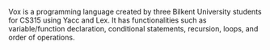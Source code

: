 Vox is a programming language created by three Bilkent University students for CS315 using Yacc and Lex.
It has functionalities such as variable/function declaration, conditional statements, recursion, loops, and order of operations.
